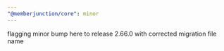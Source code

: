 ```yaml
---
"@memberjunction/core": minor
---
```


flagging minor bump here to release 2.66.0 with corrected migration file name
